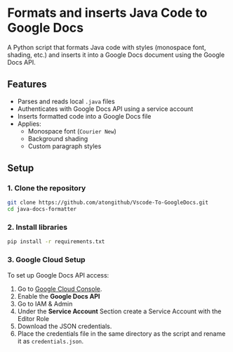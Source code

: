# Formats and inserts Java Code to Google Docs 

A Python script that formats Java code with styles (monospace font, shading, etc.) and inserts it into a Google Docs document using the Google Docs API.

## Features

- Parses and reads local `.java` files
- Authenticates with Google Docs API using a service account
- Inserts formatted code into a Google Docs file
- Applies:
  - Monospace font (`Courier New`)
  - Background shading
  - Custom paragraph styles

## Setup

### 1. Clone the repository
```bash
git clone https://github.com/atongithub/Vscode-To-GoogleDocs.git
cd java-docs-formatter
```

### 2. Install libraries
```bash
pip install -r requirements.txt
```

### 3. Google Cloud Setup

To set up Google Docs API access:
1. Go to [Google Cloud Console](https://console.cloud.google.com/).
2. Enable the **Google Docs API**
3. Go to IAM & Admin
4. Under the **Service Account** Section create a Service Account with the Editor Role
5. Download the JSON credentials.
6. Place the credentials file in the same directory as the script and rename it as `credentials.json`.


